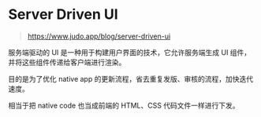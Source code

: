 # Server Driven UI

> https://www.judo.app/blog/server-driven-ui

服务端驱动的 UI 是一种用于构建用户界面的技术，它允许服务端生成 UI 组件，并将这些组件传递给客户端进行渲染。

目的是为了优化 native app 的更新流程，省去重复发版、审核的流程，加快迭代速度。

相当于把 native code 也当成前端的 HTML、CSS 代码文件一样进行下发。

